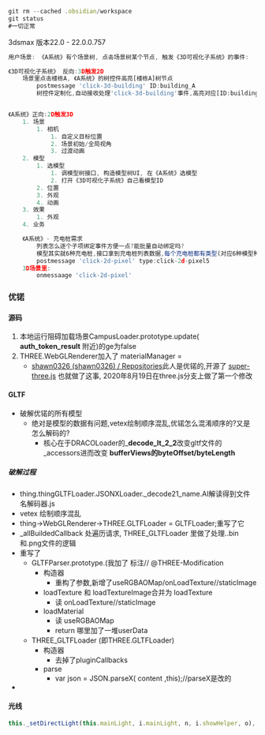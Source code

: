 ```js
git rm --cached .obsidian/workspace 
git status 
#一切正常
```
3dsmax 版本22.0 - 22.0.0.757


```js
用户场景: 《A系统》有个场景树, 点击场景树某个节点, 触发《3D可视化子系统》的事件:

《3D可视化子系统》 反向:3D触发2D
    场景里点击楼栋A, 《A系统》的树控件高亮[楼栋A]树节点
        postmessage 'click-3d-building' ID:building_A
        树控件定制化,自动接收处理'click-3d-building'事件,高亮对应[ID:building_A]树节点


《A系统》正向:2D触发3D
    1. 场景
        1. 相机
            1. 自定义目标位置
            2. 场景初始/全局视角
            3. 过渡动画
    2. 模型
        1. 选模型
            1. 调模型树接口, 构造模型树UI, 在《A系统》选模型
            2. 打开《3D可视化子系统》自己看模型ID
        2. 位置
        3. 外观
        4. 动画
    3. 效果
        1. 外观
    4. 业务

    《A系统》- 充电桩需求
        列表怎么逐个子项绑定事件方便一点?能批量自动绑定吗?
        模型其实就6种充电桩,接口拿到充电桩列表数据,每个充电桩都有类型(对应6种模型种的一种)
        postmessage 'click-2d-pixel' type:click-2d-pixel5
    3D场景里:
        onmessaage 'click-2d-pixel'
```
        
### 优锘
#### 源码
1. 本地运行阻碍加载场景CampusLoader.prototype.update( __auth_token_result__ 附近)的ge为false
2. THREE.WebGLRenderer加入了 materialManager =
	- [shawn0326 (shawn0326) / Repositories](https://github.com/shawn0326?tab=repositories&q=&type=&language=&sort=)此人是优锘的,开源了 [super-three.js](https://github.com/shawn0326/super-three.js) 也就做了这事, 2020年8月19日在three.js分支上做了第一个修改
#### GLTF
- 破解优锘的所有模型  
    - 绝对是模型的数据有问题,vetex绘制顺序混乱,优锘怎么混淆顺序的?又是怎么解码的?  
        - 核心在于DRACOLoader的_**decode_lt_2_2**改变gltf文件的_accessors进而改变 **bufferViews的byteOffset/byteLength**
##### 破解过程
- thing.thingGLTFLoader.JSONXLoader._decode21_name.AI解读得到文件名解码器.js
- vetex 绘制顺序混乱
- thing->WebGLRenderer->THREE.GLTFLoader = GLTFLoader;重写了它
- _allBuildedCallback 处遍历请求, THREE_GLTFLoader 里做了处理..bin和.png文件的逻辑
- 重写了
	- GLTFParser.prototype.(我加了 标注// @THREE-Modification
		- 构造器
			- 重构了参数,新增了useRGBAOMap/onLoadTexture//staticImage
		- loadTexture 和 loadTextureImage合并为 loadTexture
			- 读 onLoadTexture//staticImage
		- loadMaterial
			- 读 useRGBAOMap
			- return 哪里加了一堆userData
	- THREE_GLTFLoader (即THREE.GLTFLoader)
		- 构造器
			- 去掉了pluginCallbacks
		- parse
			- var json = JSON.parseX( content ,this);//parseX是改的
- 
#### 光线
```js
this._setDirectLight(this.mainLight, i.mainLight, n, i.showHelper, o), 打断点 [this.ambientLight,this.hemisphereLight,this.mainLight,this.secondaryLight,this.tertiaryLight]//可获取光线们
```
